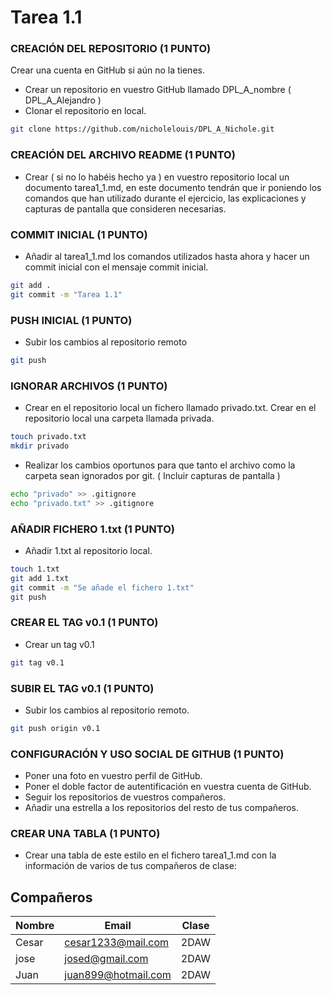 # Tarea 1.1

### CREACIÓN DEL REPOSITORIO (1 PUNTO)
Crear una cuenta en GitHub si aún no la tienes.

- Crear un repositorio en vuestro GitHub llamado DPL_A_nombre ( DPL_A_Alejandro )
- Clonar el repositorio en local.
```bash
git clone https://github.com/nicholelouis/DPL_A_Nichole.git
```

### CREACIÓN DEL ARCHIVO README (1 PUNTO)
- Crear ( si no lo habéis hecho ya ) en vuestro repositorio local un documento tarea1_1.md, en este documento  tendrán que ir poniendo los comandos que han utilizado durante el ejercicio, las explicaciones y capturas de pantalla que consideren necesarias.

### COMMIT INICIAL (1 PUNTO)
- Añadir al tarea1_1.md los  comandos utilizados hasta ahora y hacer un commit inicial con el mensaje commit inicial.
```bash
git add .
git commit -m "Tarea 1.1"
```

### PUSH INICIAL (1 PUNTO)
- Subir los cambios al repositorio remoto
```bash
git push
```

### IGNORAR ARCHIVOS (1 PUNTO)
- Crear en el repositorio local un fichero llamado privado.txt. Crear en el repositorio local una carpeta llamada privada.
```bash
touch privado.txt
mkdir privado
```

- Realizar los cambios oportunos para que tanto el archivo como la carpeta sean ignorados por git. ( Incluir capturas de pantalla )
```bash
echo "privado" >> .gitignore
echo "privado.txt" >> .gitignore
```
### AÑADIR FICHERO 1.txt (1 PUNTO)
- Añadir 1.txt al repositorio local.
```bash
touch 1.txt
git add 1.txt
git commit -m "Se añade el fichero 1.txt"
git push
```

### CREAR EL TAG v0.1 (1 PUNTO)
- Crear un tag v0.1
```bash
git tag v0.1
```

### SUBIR EL TAG v0.1 (1 PUNTO)
- Subir los cambios al repositorio remoto.
```bash
git push origin v0.1
```

###  CONFIGURACIÓN Y USO SOCIAL DE  GITHUB (1 PUNTO)
- Poner una foto en vuestro perfil de GitHub.
- Poner el doble factor de autentificación en vuestra cuenta de GitHub.
- Seguir los repositorios  de vuestros compañeros.
- Añadir una estrella a los repositorios  del resto de tus compañeros.

### CREAR UNA TABLA (1 PUNTO)
- Crear una tabla de este estilo en el fichero tarea1_1.md con la información de varios de tus compañeros de clase:

## Compañeros

| Nombre       | Email                | Clase               |
|--------------|----------------------|---------------------|
| Cesar        | cesar1233@mail.com   | 2DAW                |
| jose         | josed@gmail.com      | 2DAW                |
| Juan         | juan899@hotmail.com  | 2DAW                |